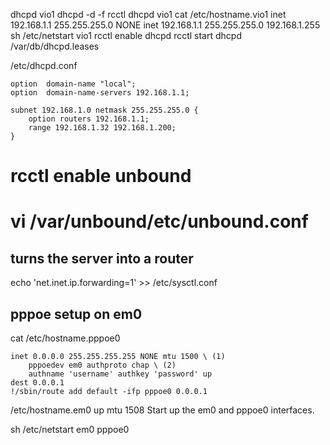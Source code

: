 dhcpd vio1
dhcpd -d -f
rcctl dhcpd vio1
cat /etc/hostname.vio1
inet 192.168.1.1 255.255.255.0 NONE
inet 192.168.1.1 255.255.255.0 192.168.1.255
sh /etc/netstart vio1
rcctl enable dhcpd
rcctl start dhcpd
/var/db/dhcpd.leases

/etc/dhcpd.conf
```
option  domain-name "local";
option  domain-name-servers 192.168.1.1;

subnet 192.168.1.0 netmask 255.255.255.0 {
	option routers 192.168.1.1;
	range 192.168.1.32 192.168.1.200;
}
```

# rcctl enable unbound
# vi /var/unbound/etc/unbound.conf


## turns the server into a router
echo 'net.inet.ip.forwarding=1' >> /etc/sysctl.conf

## pppoe setup on em0
cat /etc/hostname.pppoe0
```
inet 0.0.0.0 255.255.255.255 NONE mtu 1500 \ (1)
	pppoedev em0 authproto chap \ (2)
	authname 'username' authkey 'password' up
dest 0.0.0.1
!/sbin/route add default -ifp pppoe0 0.0.0.1
```

/etc/hostname.em0
up mtu 1508
Start up the em0 and pppoe0 interfaces.

sh /etc/netstart em0 pppoe0
